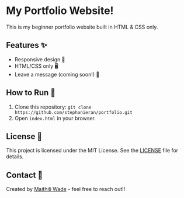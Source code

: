 # My Portfolio Website!
This is my beginner portfolio website built in HTML & CSS only.

## Features ✨
- Responsive design 📱
- HTML/CSS only 🖥️
- Leave a message (coming soon!) 💬

## How to Run 🚀
1. Clone this repository: `git clone https://github.com/stephanieran/portfolio.git`  
2. Open `index.html` in your browser.

## License 📄
This project is licensed under the MIT License. See the [LICENSE](./LICENSE) file for details.

## Contact 📧
Created by [Maithili Wade](https://maithwade.github.io/personal-portfolio/) - feel free to reach out!!